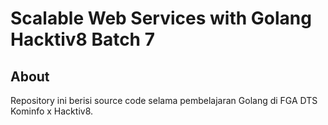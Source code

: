 # Scalable Web Services with Golang Hacktiv8 Batch 7

## About

Repository ini berisi source code selama pembelajaran Golang di FGA DTS Kominfo x Hacktiv8.
